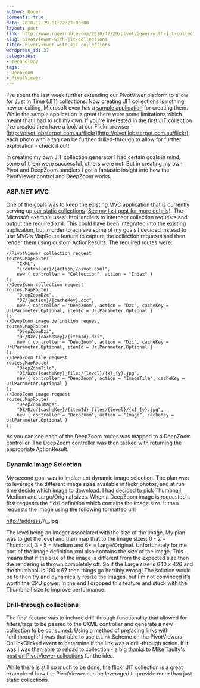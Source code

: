 ```yaml
---
author: Roger
comments: true
date: 2010-12-29 01:22:27+00:00
layout: post
link: http://www.rogernoble.com/2010/12/29/pivotviewer-with-jit-collections/
slug: pivotviewer-with-jit-collections
title: PivotViewer with JIT collections
wordpress_id: 37
categories:
- Technology
tags:
- DeepZoom
- PivotViewer
---
```


I've spent the last week further extending our PivotViwer platform to allow for Just In Time (JIT) collections. Now creating JIT collections is nothing new or exiting, Microsoft even has a [sample application](http://www.silverlight.net/learn/pivotviewer/just-in-time-sample-code/) for creating them. While the sample application is great there were some limitations which meant that I had to roll my own. If you're interested in the first JIT collection I've created then have a look at our Flickr browser - [http://pivot.lobsterpot.com.au/flickr](http://pivot.lobsterpot.com.au/flickr) each photo with a tag can be further drilled-through to allow for further exploration - check it out!

In creating my own JIT collection generator I had certain goals in mind, some of them were successful, others were not. But in creating my own Pivot and DeepZoom handlers I got a fantastic insight into how the PivotViewer control and DeepZoom works.


### ASP.NET MVC


One of the goals was to keep the existing MVC application that is currently serving up [our static collections](http://pivot.lobsterpot.com.au) ([See my last post for more details](http://www.rogernoble.com/2010/12/21/enhanced-pivotviewer/)). The Microsoft example uses HttpHandlers to intercept collection requests and output the required xml. This could have been integrated into the existing application, but in order to achieve some of my goals I decided instead to use MVC's MapRoute feature to capture the collection requests and then render them using custom ActionResults. The required routes were:

    
    //PivotViewer collection request
    routes.MapRoute(
        "CXML",
        "{controller}/{action}/pivot.cxml",
        new { controller = "Collection", action = "Index" }
    );
    //DeepZoom collection request
    routes.MapRoute(
        "DeepZoomDzc",
        "DZ/{action}/{cacheKey}.dzc",
        new { controller = "DeepZoom", action = "Dzc", cacheKey = UrlParameter.Optional, itemId = UrlParameter.Optional }
    );
    //DeepZoom image definition request
    routes.MapRoute(
        "DeepZoomDzi",
        "DZ/Dzc/{cacheKey}/{itemId}.dzi",
        new { controller = "DeepZoom", action = "Dzi", cacheKey = UrlParameter.Optional, itemId = UrlParameter.Optional }
    );
    //DeepZoom tile request
    routes.MapRoute(
        "DeepZoomTile",
        "DZ/Dzc/{cacheKey}_files/{level}/{x}_{y}.jpg",
        new { controller = "DeepZoom", action = "ImageTile", cacheKey = UrlParameter.Optional }
    );
    //DeepZoom image request
    routes.MapRoute(
        "DeepZoomImage",
        "DZ/Dzc/{cacheKey}/{itemId}_files/{level}/{x}_{y}.jpg",
        new { controller = "DeepZoom", action = "Image", cacheKey = UrlParameter.Optional }
    );


As you can see each of the DeepZoom routes was mapped to a DeepZoom controller. The DeepZoom controller was then tasked with returning the appropriate ActionResult.


### Dynamic Image Selection


My second goal was to implement dynamic image selection. The plan was to leverage the different image sizes available in flickr photos, and at run time decide which image to download. I had decided to pick Thumbnail, Medium and Large/Original sizes. When a DeepZoom image is requested it first requests the *.dzi definition which contains the image size. It then requests the image using the following formatted url:

<http://address>/<itemaddress>/**<level>**/<x-coordinate>_<y-coordinate>.jpg

The level being an integer associated with the size of the image. My plan was to get the level and then map that to the image sizes: 0 - 2 = Thumbnail, 3 - 5 = Medium and 6+ = Large/Original. Unfortunately for me part of the image definition xml also contains the size of the image. This means that if the size of the image is different from the expected size then the rendering is thrown completely off. So if the Large size is 640 x 426 and the thumbnail is 100 x 67 then things go horribly wrong! The solution would be to then try and dynamically resize the images, but I'm not convinced it's worth the CPU power. In the end I dropped this feature and stuck with the Thumbnail size to improve performance.


### Drill-through collections


The final feature was to include drill-through functionality that allowed for filters/tags to be passed to the CXML controller and generate a new collection to be consumed. Using a method of prefacing links with "drillthrough:" I was that able to use e.Link.Scheme on the PivotViewers OnLinkClicked event to determine if the link was a drill-through action. If it was I was then able to reload to collection - a big thanks to [Mike Taulty's post on PivotViewer collections](http://mtaulty.com/CommunityServer/blogs/mike_taultys_blog/archive/2010/08/19/pivotviewer-collections-and-the-silverlight-control.aspx) for the idea.

While there is still so much to be done, the flickr JIT collection is a great example of how the PivotViewer can be leveraged to provide more than just static collections.
